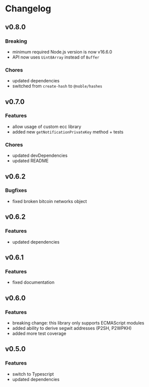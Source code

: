 # Changelog

## v0.8.0
### Breaking
- minimum required Node.js version is now v16.6.0
- API now uses `Uint8Array` instead of `Buffer`

### Chores
- updated dependencies
- switched from `create-hash` to `@noble/hashes`

## v0.7.0
### Features
- allow usage of custom ecc library
- added new `getNotificationPrivateKey` method + tests

### Chores
- updated devDependencies
- updated README

## v0.6.2
### Bugfixes
- fixed broken bitcoin networks object

## v0.6.2
### Features
- updated dependencies

## v0.6.1
### Features
- fixed documentation

## v0.6.0
### Features
- breaking change: this library only supports ECMAScript modules
- added ability to derive segwit addresses (P2SH, P2WPKH)
- added more test coverage

## v0.5.0
### Features
- switch to Typescript
- updated dependencies

